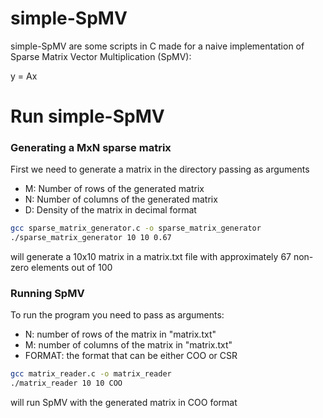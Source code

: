 # simple-SpMV

simple-SpMV are some scripts in C made for a naive implementation of Sparse Matrix Vector Multiplication (SpMV):

y = Ax

# Run simple-SpMV

### Generating a MxN sparse matrix

First we need to generate a matrix in the directory passing as arguments
- M: Number of rows of the generated matrix
- N: Number of columns of the generated matrix
- D: Density of the matrix in decimal format

```bash
gcc sparse_matrix_generator.c -o sparse_matrix_generator
./sparse_matrix_generator 10 10 0.67
```

will generate a 10x10 matrix in a matrix.txt file with approximately 67 non-zero elements out of 100


### Running SpMV

To run the program you need to pass as arguments:
- N: number of rows of the matrix in "matrix.txt"
- M: number of columns of the matrix in "matrix.txt"
- FORMAT: the format that can be either COO or CSR
```bash
gcc matrix_reader.c -o matrix_reader
./matrix_reader 10 10 COO
```

will run SpMV with the generated matrix in COO format
